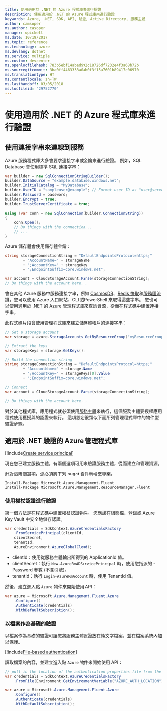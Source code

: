 ```yaml
---
title: 使用適用於 .NET 的 Azure 程式庫來進行驗證
description: 使用適用於 .NET 的 Azure 程式庫來進行驗證
keywords: Azure, .NET, SDK, API, 驗證, Active Directory, 服務主體
author: camsoper
ms.author: casoper
manager: wpickett
ms.date: 10/19/2017
ms.topic: reference
ms.technology: azure
ms.devlang: dotnet
ms.service: multiple
ms.custom: devcenter
ms.openlocfilehash: 783b5ebf14abad992c18726df7232e4f3a68b72b
ms.sourcegitcommit: 3ba0ff4463338a0ab0f3f15a7601b89417c06970
ms.translationtype: HT
ms.contentlocale: zh-TW
ms.lasthandoff: 03/05/2018
ms.locfileid: "29752770"
---
```

# <a name="authenticate-with-the-azure-libraries-for-net"></a>使用適用於 .NET 的 Azure 程式庫來進行驗證

## <a name="connect-to-services-with-connection-strings"></a>使用連接字串來連線到服務

Azure 服務程式庫大多會要求連接字串或金鑰來進行驗證。 例如，SQL Database 會使用標準 SQL 連接字串：

```csharp
var builder = new SqlConnectionStringBuilder();
builder.DataSource = "example.database.windows.net";
builder.InitialCatalog = "MyDatabase";
builder.UserID = "sampleuser@example"; // Format user ID as "user@server"
builder.Password = password;
builder.Encrypt = true;
builder.TrustServerCertificate = true;
                
using (var conn = new SqlConnection(builder.ConnectionString))
{
    conn.Open();
    // Do things with the connection...
    // ...
}
```

Azure 儲存體會使用儲存體金鑰：

```csharp
string storageConnectionString = "DefaultEndpointsProtocol=https;"
        + "AccountName=" + storageName
        + ";AccountKey=" + storageKey
        + ";EndpointSuffix=core.windows.net";

var account = CloudStorageAccount.Parse(storageConnectionString);
// Do things with the account here...
```

會在其他 Azure 服務中服務連接字串，例如 [CosmosDB](/azure/documentdb/documentdb-dotnet-application#a-nametoc395637769astep-5-wiring-up-azure-cosmos-db)、[Redis 快取](/azure/redis-cache/cache-dotnet-how-to-use-azure-redis-cache)和[服務匯流排](/azure/service-bus-messaging/service-bus-dotnet-get-started-with-queues)，您可以使用 Azure 入口網站、CLI 或PowerShell 來取得這些字串。  您也可以使用適用於 .NET 的 Azure 管理程式庫來查詢資源，從而在程式碼中建置連接字串。 

此程式碼片段會使用管理程式庫來建立儲存體帳戶的連接字串：

```csharp
// Get a storage account
var storage = azure.StorageAccounts.GetByResourceGroup("myResourceGroup", "myStorageAccount");

// Extract the keys
var storageKeys = storage.GetKeys();

// Build the connection string
string storageConnectionString = "DefaultEndpointsProtocol=https;"
        + "AccountName=" + storage.Name
        + ";AccountKey=" + storageKeys[0].Value
        + ";EndpointSuffix=core.windows.net";

// Connect
var account = CloudStorageAccount.Parse(storageConnectionString);

// Do things with the account here...
```

對於其他程式庫，應用程式就必須使用[服務主體](https://docs.microsoft.com/azure/active-directory/develop/active-directory-application-objects)來執行，這個服務主體要授權應用程式使用獲授與的認證來執行。 這項設定很類似下面所列管理程式庫中的物件型驗證步驟。

## <a name="mgmt-auth"></a>適用於 .NET 驗證的 Azure 管理程式庫

[!include[Create service principal](includes/create-sp.md)]

現在您已建立服務主體，有兩個選項可用來驗證服務主體，從而建立和管理資源。

針對這兩個選項，您必須將下列 nuget 套件新增至專案。

```
Install-Package Microsoft.Azure.Management.Fluent
Install-Package Microsoft.Azure.Management.ResourceManager.Fluent
```

### <a name="authenticate-with-token-credentials"></a>使用權杖認證進行驗證

第一個方法是在程式碼中建置權杖認證物件。  您應該在組態檔、登錄或 Azure Key Vault 中安全地儲存認證。

```csharp
var credentials = SdkContext.AzureCredentialsFactory
    .FromServicePrincipal(clientId,
    clientSecret,
    tenantId, 
    AzureEnvironment.AzureGlobalCloud);
```

- clientId：使用從服務主體輸出所得到的 ApplicationId 值。
- clientSecret：執行 `New-AzureRmADServicePrincipal` 時，使用您指派的 -Password 參數 (不含引號)。
- tenantId：執行 `Login-AzureRmAccount` 時，使用 TenantId 值。

然後，建立進入點 `Azure` 物件來開始使用 API：

```csharp
var azure = Microsoft.Azure.Management.Fluent.Azure
    .Configure()
    .Authenticate(credentials)
    .WithDefaultSubscription();
```

### <a name="mgmt-file"></a>以檔案作為基礎的驗證

以檔案作為基礎的驗證可讓您將服務主體認證放在純文字檔案，並在檔案系統內加以保護。

[!include[File-based authentication](includes/file-based-auth.md)]

讀取檔案的內容，並建立進入點 `Azure` 物件來開始使用 API：

```csharp
// pull in the location of the authentication properties file from the environment 
var credentials = SdkContext.AzureCredentialsFactory
    .FromFile(Environment.GetEnvironmentVariable("AZURE_AUTH_LOCATION"));

var azure = Microsoft.Azure.Management.Fluent.Azure
    .Configure()
    .Authenticate(credentials)
    .WithDefaultSubscription();
```
